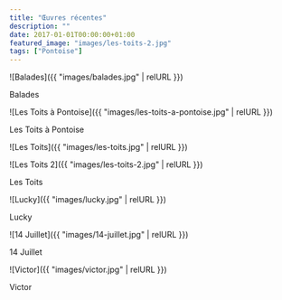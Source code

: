 ```yaml
---
title: "Œuvres récentes"
description: ""
date: 2017-01-01T00:00:00+01:00
featured_image: "images/les-toits-2.jpg"
tags: ["Pontoise"]
---
```


![Balades]({{ "images/balades.jpg" | relURL }})

Balades

![Les Toits à Pontoise]({{ "images/les-toits-a-pontoise.jpg" | relURL }})

Les Toits à Pontoise

![Les Toits]({{ "images/les-toits.jpg" | relURL }})

![Les Toits 2]({{ "images/les-toits-2.jpg" | relURL }})

Les Toits

![Lucky]({{ "images/lucky.jpg" | relURL }})

Lucky

![14 Juillet]({{ "images/14-juillet.jpg" | relURL }})

14 Juillet

![Victor]({{ "images/victor.jpg" | relURL }})

Victor
